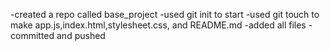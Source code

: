 -created a repo called base_project
-used git init to start
-used git touch to make app.js,index.html,stylesheet.css, and README.md
-added all files
-committed and pushed

